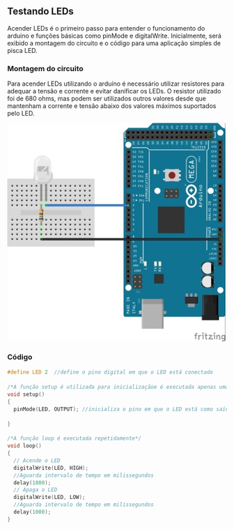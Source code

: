 ## Testando LEDs

Acender LEDs é o primeiro passo para entender o funcionamento do arduino e funções básicas como pinMode e digitalWrite. Inicialmente, será exibido a montagem do circuito e o código para uma aplicação simples de pisca LED.

### Montagem do circuito
Para acender LEDs utilizando o arduíno é necessário utilizar resistores para adequar a tensão e corrente e evitar danificar os LEDs. O resistor utilizado foi de 680 ohms, mas podem ser utilizados outros valores desde que mantenham a corrente e tensão abaixo dos valores máximos suportados pelo LED.

![pisca_led](../Imagens/pisca_led.jpg)

### Código

~~~C
#define LED 2  //define o pino digital em que o LED está conectado

/*A função setup é utilizada para inicializaçãoe é executada apenas uma vez*/ 
void setup() 
{
  pinMode(LED, OUTPUT); //inicializa o pino em que o LED está como saída 

}

/*A função loop é executada repetidamente*/ 
void loop() 
{
  // Acende o LED
  digitalWrite(LED, HIGH);   
  //Aguarda intervalo de tempo em milissegundos
  delay(1000);  
  // Apaga o LED
  digitalWrite(LED, LOW);    
  //Aguarda intervalo de tempo em milissegundos
  delay(1000);              
}
~~~

